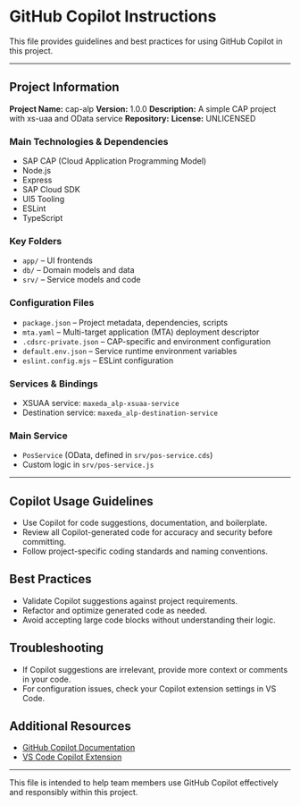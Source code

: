 
# GitHub Copilot Instructions

This file provides guidelines and best practices for using GitHub Copilot in this project.

---

## Project Information

**Project Name:** cap-alp
**Version:** 1.0.0
**Description:** A simple CAP project with xs-uaa and OData service
**Repository:** <Add your repository here>
**License:** UNLICENSED

### Main Technologies & Dependencies
- SAP CAP (Cloud Application Programming Model)
- Node.js
- Express
- SAP Cloud SDK
- UI5 Tooling
- ESLint
- TypeScript

### Key Folders
- `app/` – UI frontends
- `db/` – Domain models and data
- `srv/` – Service models and code

### Configuration Files
- `package.json` – Project metadata, dependencies, scripts
- `mta.yaml` – Multi-target application (MTA) deployment descriptor
- `.cdsrc-private.json` – CAP-specific and environment configuration
- `default.env.json` – Service runtime environment variables
- `eslint.config.mjs` – ESLint configuration

### Services & Bindings
- XSUAA service: `maxeda_alp-xsuaa-service`
- Destination service: `maxeda_alp-destination-service`

### Main Service
- `PosService` (OData, defined in `srv/pos-service.cds`)
- Custom logic in `srv/pos-service.js`

---

## Copilot Usage Guidelines
- Use Copilot for code suggestions, documentation, and boilerplate.
- Review all Copilot-generated code for accuracy and security before committing.
- Follow project-specific coding standards and naming conventions.

## Best Practices
- Validate Copilot suggestions against project requirements.
- Refactor and optimize generated code as needed.
- Avoid accepting large code blocks without understanding their logic.

## Troubleshooting
- If Copilot suggestions are irrelevant, provide more context or comments in your code.
- For configuration issues, check your Copilot extension settings in VS Code.

## Additional Resources
- [GitHub Copilot Documentation](https://docs.github.com/en/copilot)
- [VS Code Copilot Extension](https://marketplace.visualstudio.com/items?itemName=GitHub.copilot)

---
This file is intended to help team members use GitHub Copilot effectively and responsibly within this project.